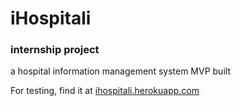 # iHospitali
<h3> internship project </h3>
a hospital information management system MVP built

For testing, find it at [ihospitali.herokuapp.com](https://ihospitali.herokuapp.com)
